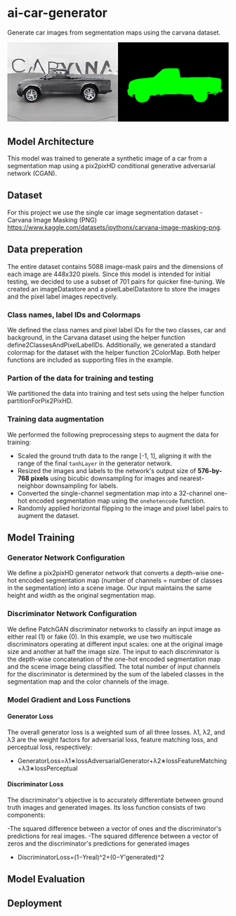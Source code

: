 # ai-car-generator
Generate car images from segmentation maps using the carvana dataset.

![Alt Text](images/sample1.png)

## Model Architecture
This model was trained to generate a synthetic image of a car from a segmentation map using a pix2pixHD conditional generative adversarial network (CGAN).
## Dataset 
For this project we use the single car image segmentation dataset - Carvana Image Masking (PNG) https://www.kaggle.com/datasets/ipythonx/carvana-image-masking-png. 
## Data preperation
The entire dataset contains 5088 image-mask pairs and the dimensions of each image are 448x320 pixels. Since this model is intended for initial testing, we decided to use a subset of 701 pairs for quicker fine-tuning.
We created an imageDatastore and a pixelLabelDatastore to store the images and the pixel label images repectively.
### Class names, label IDs and Colormaps
We defined the class names and pixel label IDs for the two classes, car and background, in the Carvana dataset using the helper function define2ClassesAndPixelLabelIDs. Additionally, we generated a standard colormap for the dataset with the helper function 2ColorMap. Both helper functions are included as supporting files in the example.
### Partion of the data for training and testing
We partitioned the data into training and test sets using the helper function partitionForPix2PixHD.
### Training data augmentation
We performed the following preprocessing steps to augment the data for training:
- Scaled the ground truth data to the range [-1, 1], aligning it with the range of the final `tanhLayer` in the generator network.
- Resized the images and labels to the network's output size of **576-by-768 pixels** using bicubic downsampling for images and nearest-neighbor downsampling for labels.
- Converted the single-channel segmentation map into a 32-channel one-hot encoded segmentation map using the `onehotencode` function.
- Randomly applied horizontal flipping to the image and pixel label pairs to augment the dataset.
## Model Training
### Generator Network Configuration
We define a pix2pixHD generator network that converts a depth-wise one-hot encoded segmentation map (number of channels = number of classes in the segmentation) into a scene image. Our input maintains the same height and width as the original segmentation map.
### Discriminator Network Configuration
We define PatchGAN discriminator networks to classify an input image as either real (1) or fake (0). In this example, we use two multiscale discriminators operating at different input scales: one at the original image size and another at half the image size.
The input to each discriminator is the depth-wise concatenation of the one-hot encoded segmentation map and the scene image being classified. The total number of input channels for the discriminator is determined by the sum of the labeled classes in the segmentation map and the color channels of the image.
### Model Gradient and Loss Functions
#### Generator Loss
The overall generator loss is a weighted sum of all three losses. λ1, λ2, and λ3 are the weight factors for adversarial loss, feature matching loss, and perceptual loss, respectively:
- GeneratorLoss=λ1∗lossAdversarialGenerator+λ2∗lossFeatureMatching+λ3∗lossPerceptual
#### Discriminator Loss
The discriminator's objective is to accurately differentiate between ground truth images and generated images. Its loss function consists of two components:

-The squared difference between a vector of ones and the discriminator's predictions for real images.
-The squared difference between a vector of zeros and the discriminator's predictions for generated images

- DiscriminatorLoss=(1−Yreal)^2+(0−Y'generated)^2

## Model Evaluation
## Deployment
